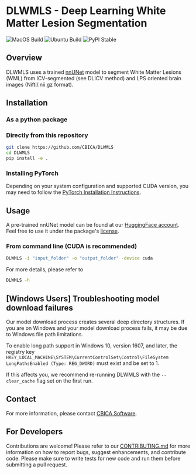 # DLWMLS - Deep Learning White Matter Lesion Segmentation

![MacOS Build](https://github.com/CBICA/DLWMLS/actions/workflows/macos-build.yml/badge.svg)
![Ubuntu Build](https://github.com/CBICA/DLWMLS/actions/workflows/ubuntu-build.yml/badge.svg)
![PyPI Stable](https://img.shields.io/pypi/v/DLWMLS)

## Overview

DLWMLS uses a trained [nnUNet](https://github.com/MIC-DKFZ/nnUNet) model to segment White Matter Lesions (WML) from ICV-segmented (see DLICV method) and LPS oriented brain images (Nifti/.nii.gz format).

## Installation

### As a python package

### Directly from this repository

```bash
git clone https://github.com/CBICA/DLWMLS
cd DLWMLS
pip install -e .
```

### Installing PyTorch
Depending on your system configuration and supported CUDA version, you may need to follow the [PyTorch Installation Instructions](https://pytorch.org/get-started/locally/).

## Usage

A pre-trained nnUNet model can be found at our [HuggingFace account](https://huggingface.co/nichart/DLWMLS/tree/main). Feel free to use it under the package's [license](LICENSE).

### From command line (CUDA is recommended)
```bash
DLWMLS -i "input_folder" -o "output_folder" -device cuda
```
For more details, please refer to

```bash
DLWMLS -h
```

## \[Windows Users\] Troubleshooting model download failures
Our model download process creates several deep directory structures. If you are on Windows and your model download process fails, it may be due to Windows file path limitations.

To enable long path support in Windows 10, version 1607, and later, the registry key `HKEY_LOCAL_MACHINE\SYSTEM\CurrentControlSet\Control\FileSystem LongPathsEnabled (Type: REG_DWORD)` must exist and be set to 1.

If this affects you, we recommend re-running DLWMLS with the `--clear_cache` flag set on the first run.

## Contact

For more information, please contact [CBICA Software](mailto:software@cbica.upenn.edu).

## For Developers

Contributions are welcome! Please refer to our [CONTRIBUTING.md](CONTRIBUTING.md) for more information on how to report bugs, suggest enhancements, and contribute code.
Please make sure to write tests for new code and run them before submitting a pull request.
